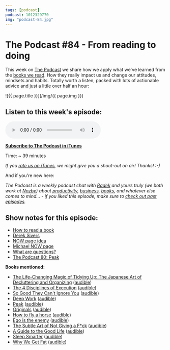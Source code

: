 ```yaml
---
tags: [podcast]
podcast: 1012329770
img: "podcast-84.jpg"
---
```


# The Podcast #84 - From reading to doing

This week on [The Podcast][p] we share how we apply what we've learned from the [books we read](/reading). How they really impact us and change our attitudes, mindsets and habits. Totally worth a listen, packed with lots of actionable advice and just a little over half an hour:

<!--More-->

![{{ page.title }}](/img/{{ page.img }})

## Listen to this week's episode:

<audio controls>
<source src="https://files.nozbe.com/podcast/084.mp3" type="audio/mpeg">
</audio>

**[Subscribe to The Podcast in iTunes][i]**

Time: ~ 39 minutes

*If you [rate us on iTunes][i], we might give you a shout-out on air! Thanks! :-)*

And if you're new here:

*The Podcast is a weekly podcast chat with [Radek][r] and yours truly (we both work at [Nozbe][n]) about [productivity](/productivity), [business](/business), [books](/books), and whatever else comes to mind… - if you liked this episode, make sure to [check out past episodes](/podcast).*

## Show notes for this episode:

  * [How to read a book](https://www.farnamstreetblog.com/how-to-read-a-book/)
  * [Derek Sivers](https://sivers.org/)
  * [NOW page idea](https://sivers.org/nowff)
  * [Michael NOW page](/now/)
  * [What are questions?](https://signalvnoise.com/posts/3225-what-are-questions)
  * [The Podcast 80: Peak](/podcast-80)
  
**Books mentioned:**

  * [The Life-Changing Magic of Tidying Up: The Japanese Art of Decluttering and Organizing](https://www.amazon.com/Life-Changing-Magic-Tidying-Decluttering-Organizing/dp/1607747308/) ([audible](https://www.audible.com/pd/Self-Development/The-Life-Changing-Magic-of-Tidying-Up-Audiobook/B00RC3M6OG))
  * [The 4 Disciplines of Execution](https://www.amazon.com/Disciplines-Execution-Achieving-Wildly-Important/dp/1451627068/) ([audible](https://www.audible.com/pd/Business/The-4-Disciplines-of-Execution-Audiobook/B00DD0846Q))
  * [So Good They Can't Ignore You](https://www.amazon.com/Good-They-Cant-Ignore-You/dp/1455509124/) ([audible](https://www.audible.com/pd/Business/So-Good-They-Cant-Ignore-You-Audiobook/B01LZ5KC7W))
  * [Deep Work](https://www.amazon.com/Deep-Work-Focused-Success-Distracted/dp/1455586692/) ([audible](https://www.audible.com/pd/Business/Deep-Work-Audiobook/B01CYKTYNW))
  * [Peak](https://www.amazon.com/Peak-Secrets-New-Science-Expertise/dp/0544456238/) ([audible](https://www.audible.com/pd/Science-Technology/Peak-Audiobook/B01F4D6XKI))
  * [Originals](https://www.amazon.com/Originals-How-Non-Conformists-Move-World/dp/014312885X/) ([audible](https://www.audible.com/pd/Business/Originals-Audiobook/B01A7Q6672))
  * [How to fly a horse](https://www.amazon.com/How-Fly-Horse-Invention-Discovery/dp/0804170061/) ([audible](https://www.audible.com/pd/Science-Technology/How-to-Fly-a-Horse-Audiobook/B00RY75S18))
  * [Ego is the enemy](https://www.amazon.com/Ego-Enemy-Ryan-Holiday/dp/1591847818/) ([audible](https://www.audible.com/pd/Self-Development/Ego-Is-the-Enemy-Audiobook/B01GSIZ5AC))
  * [The Subtle Art of Not Giving a F*ck](https://www.amazon.com/Subtle-Art-Not-Giving-Counterintuitive/dp/0062457713/) ([audible](https://www.audible.com/pd/Self-Development/The-Subtle-Art-of-Not-Giving-a-F-ck-Audiobook/B01I28NFEE))
  * [A Guide to the Good Life](https://www.amazon.com/Guide-Good-Life-Ancient-Stoic/dp/0195374614/) ([audible](https://www.audible.com/pd/Nonfiction/A-Guide-to-the-Good-Life-Audiobook/B00G6ZLMDC))
  * [Sleep Smarter](https://www.amazon.com/Sleep-Smarter-Essential-Strategies-Success/dp/1623367395/) ([audible](https://www.audible.com/pd/Health-Fitness/Sleep-Smarter-Audiobook/B01J4BK4MY))
  * [Why We Get Fat](https://www.amazon.com/Why-We-Get-Fat-About/dp/0307474259/) ([audible](https://www.audible.com/pd/Nonfiction/Why-We-Get-Fat-Audiobook/B004D5K512))

[e]: /podcast-84
[p]: /podcast
[n]: https://michael.gratis/nozbe
[r]: https://michael.gratis/radex
[i]: https://michael.gratis/thepodcast
[o]: https://michael.gratis/ipadonly

[pm]: http://productivemag.com/